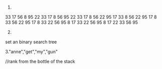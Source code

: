 1.
33 17 56 8 95 22
33 17 8 56 95 22
33 17 8 56 22 95
17 33 8 56 22 95
17 8 33 56 22 95
17 8 33 22 56 95
8 17 33 22 56 95
8 17 22 33 56 95

2.
set an binary search tree

3."anne","get","my","gun"

//rank from the bottle of the stack